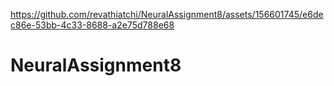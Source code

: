 

https://github.com/revathiatchi/NeuralAssignment8/assets/156601745/e6dec86e-53bb-4c33-8688-a2e75d788e68

# NeuralAssignment8
